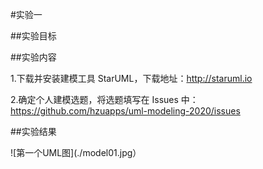 #实验一

##实验目标

##实验内容

1.下载并安装建模工具 StarUML，下载地址：http://staruml.io

2.确定个人建模选题，将选题填写在 Issues 中：https://github.com/hzuapps/uml-modeling-2020/issues

##实验结果

![第一个UML图](./model01.jpg）
